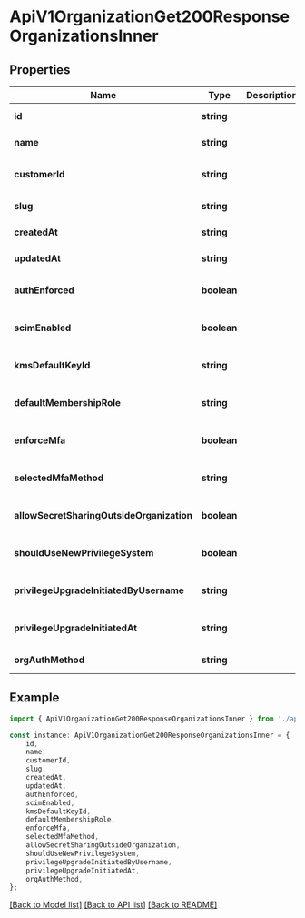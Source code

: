 # ApiV1OrganizationGet200ResponseOrganizationsInner


## Properties

Name | Type | Description | Notes
------------ | ------------- | ------------- | -------------
**id** | **string** |  | [default to undefined]
**name** | **string** |  | [default to undefined]
**customerId** | **string** |  | [optional] [default to undefined]
**slug** | **string** |  | [default to undefined]
**createdAt** | **string** |  | [default to undefined]
**updatedAt** | **string** |  | [default to undefined]
**authEnforced** | **boolean** |  | [optional] [default to false]
**scimEnabled** | **boolean** |  | [optional] [default to false]
**kmsDefaultKeyId** | **string** |  | [optional] [default to undefined]
**defaultMembershipRole** | **string** |  | [optional] [default to 'member']
**enforceMfa** | **boolean** |  | [optional] [default to false]
**selectedMfaMethod** | **string** |  | [optional] [default to undefined]
**allowSecretSharingOutsideOrganization** | **boolean** |  | [optional] [default to true]
**shouldUseNewPrivilegeSystem** | **boolean** |  | [optional] [default to true]
**privilegeUpgradeInitiatedByUsername** | **string** |  | [optional] [default to undefined]
**privilegeUpgradeInitiatedAt** | **string** |  | [optional] [default to undefined]
**orgAuthMethod** | **string** |  | [default to undefined]

## Example

```typescript
import { ApiV1OrganizationGet200ResponseOrganizationsInner } from './api';

const instance: ApiV1OrganizationGet200ResponseOrganizationsInner = {
    id,
    name,
    customerId,
    slug,
    createdAt,
    updatedAt,
    authEnforced,
    scimEnabled,
    kmsDefaultKeyId,
    defaultMembershipRole,
    enforceMfa,
    selectedMfaMethod,
    allowSecretSharingOutsideOrganization,
    shouldUseNewPrivilegeSystem,
    privilegeUpgradeInitiatedByUsername,
    privilegeUpgradeInitiatedAt,
    orgAuthMethod,
};
```

[[Back to Model list]](../README.md#documentation-for-models) [[Back to API list]](../README.md#documentation-for-api-endpoints) [[Back to README]](../README.md)

